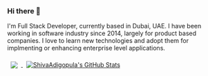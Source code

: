 ### Hi there 👋

I'm Full Stack Developer, currently based in Dubai, UAE. I have been working in software industry since 2014, largely for product based companies. I love to learn new technologies and adopt them for implmenting or enhancing enterprise level applications.


<a href="https://github.com/ShivaAdigopula">
  <img align="center" style="margin:0.5rem" src="https://github-readme-stats.vercel.app/api/top-langs/?username=ShivaAdigopula&hide=html,css&title_color=ffffff&text_color=c9cacc&icon_color=4AB197&bg_color=1A2B34" />
</a>

<a href="https://github.com/ShivaAdigopula">
  <img align="center" style="margin:0.5rem" src="https://github-readme-stats.vercel.app/api?username=ShivaAdigopula&show_icons=true&line_height=27&count_private=true&title_color=ffffff&text_color=c9cacc&icon_color=4AB097&bg_color=1A2B34" alt="ShivaAdigopula's GitHub Stats" />
</a>



<!--
**ShivaAdigopula/ShivaAdigopula** is a ✨ _special_ ✨ repository because its `README.md` (this file) appears on your GitHub profile.

Here are some ideas to get you started:

- 🔭 I’m currently working on ...
- 🌱 I’m currently learning ...
- 👯 I’m looking to collaborate on ...
- 🤔 I’m looking for help with ...
- 💬 Ask me about ...
- 📫 How to reach me: ...
- 😄 Pronouns: ...
- ⚡ Fun fact: ...
-->

